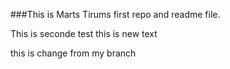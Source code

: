 ###This is Marts Tirums first repo and readme file.

This is seconde test
this is new text


this is change from my branch